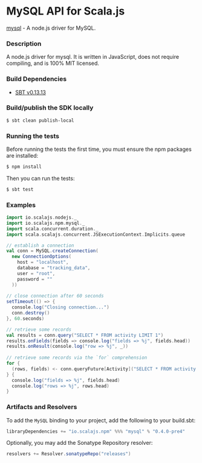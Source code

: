 MySQL API for Scala.js
=======================
[mysql](https://www.npmjs.com/package/mysql) - A node.js driver for MySQL. 

### Description

A node.js driver for mysql. It is written in JavaScript, does not require compiling, and is 100% MIT licensed.

### Build Dependencies

* [SBT v0.13.13](http://www.scala-sbt.org/download.html)

### Build/publish the SDK locally

```bash
$ sbt clean publish-local
```

### Running the tests

Before running the tests the first time, you must ensure the npm packages are installed:

```bash
$ npm install
```

Then you can run the tests:

```bash
$ sbt test
```

### Examples

```scala
import io.scalajs.nodejs._
import io.scalajs.npm.mysql._
import scala.concurrent.duration._
import scala.scalajs.concurrent.JSExecutionContext.Implicits.queue

// establish a connection
val conn = MySQL.createConnection(
  new ConnectionOptions(
    host = "localhost",
    database = "tracking_data",
    user = "root",
    password = ""
  ))
      
// close connection after 60 seconds
setTimeout(() => {
  console.log("Closing connection...")
  conn.destroy()
}, 60.seconds)

// retrieve some records
val results = conn.query("SELECT * FROM activity LIMIT 1")
results.onFields(fields => console.log("fields => %j", fields.head))
results.onResult(console.log("row => %j", _))
 
// retrieve some records via the `for` comprehension
for {
  (rows, fields) <- conn.queryFuture[Activity]("SELECT * FROM activity LIMIT 1")
} {
  console.log("fields => %j", fields.head)
  console.log("rows => %j", rows.head)
}
```

### Artifacts and Resolvers

To add the `MySQL` binding to your project, add the following to your build.sbt:  

```sbt
libraryDependencies += "io.scalajs.npm" %%% "mysql" % "0.4.0-pre4"
```

Optionally, you may add the Sonatype Repository resolver:

```sbt   
resolvers += Resolver.sonatypeRepo("releases") 
```